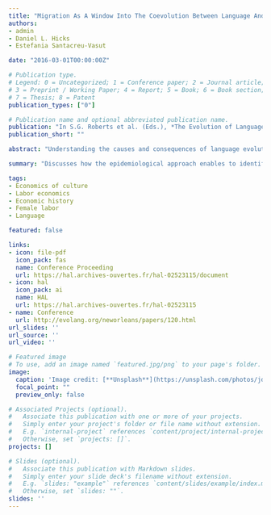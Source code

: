 ```yaml
---
title: "Migration As A Window Into The Coevolution Between Language And Behavior"
authors:
- admin
- Daniel L. Hicks
- Estefania Santacreu-Vasut

date: "2016-03-01T00:00:00Z"

# Publication type.
# Legend: 0 = Uncategorized; 1 = Conference paper; 2 = Journal article;
# 3 = Preprint / Working Paper; 4 = Report; 5 = Book; 6 = Book section;
# 7 = Thesis; 8 = Patent
publication_types: ["0"]

# Publication name and optional abbreviated publication name.
publication: "In S.G. Roberts et al. (Eds.), *The Evolution of Language: Proceedings of the 11th International Conference (EVOLANG 11)*, 1-8"
publication_short: ""

abstract: "Understanding the causes and consequences of language evolution in relation to social factors is challenging as we generally lack a clear picture of how languages coevolve with historical social processes. Research analyzing the relation between language and socioeconomic factors relies on contemporaneous data. Because of this, such analysis may be plagued by spurious correlation concerns coming from the historical co-evolution and dependency of the relationship between language and behavior to the institutional environment. To solve this problem, we propose migrations to the same country as a microevolutionary step that may uncover constraints on behavior. We detail strategies available to other researchers by applying the epidemiological approach to study the correlation between sex-based gender distinctions and female labor force participation. Our main finding is that language must have evolved partly as a result of cultural change, but also that it may have directly constrained the evolution of norms. We conclude by discussing implications for the coevolution of language and behavior, and by comparing different methodological approaches."

summary: "Discusses how the epidemiological approach enables to identify the relationship between sex-based gender distinctions in language and female labor force participation."

tags:
- Economics of culture
- Labor economics
- Economic history
- Female labor
- Language

featured: false

links:
- icon: file-pdf
  icon_pack: fas
  name: Conference Proceeding
  url: https://hal.archives-ouvertes.fr/hal-02523115/document
- icon: hal
  icon_pack: ai
  name: HAL
  url: https://hal.archives-ouvertes.fr/hal-02523115
- name: Conference
  url: http://evolang.org/neworleans/papers/120.html
url_slides: ''
url_source: ''
url_video: ''

# Featured image
# To use, add an image named `featured.jpg/png` to your page's folder. 
image:
  caption: 'Image credit: [**Unsplash**](https://unsplash.com/photos/jdD8gXaTZsc)'
  focal_point: ""
  preview_only: false

# Associated Projects (optional).
#   Associate this publication with one or more of your projects.
#   Simply enter your project's folder or file name without extension.
#   E.g. `internal-project` references `content/project/internal-project/index.md`.
#   Otherwise, set `projects: []`.
projects: []

# Slides (optional).
#   Associate this publication with Markdown slides.
#   Simply enter your slide deck's filename without extension.
#   E.g. `slides: "example"` references `content/slides/example/index.md`.
#   Otherwise, set `slides: ""`.
slides: ''
---
```

